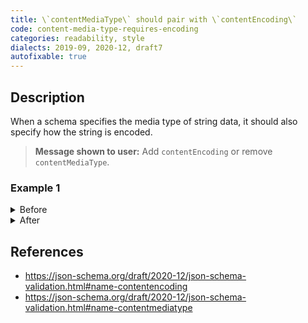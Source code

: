 ```yaml
---
title: \`contentMediaType\` should pair with \`contentEncoding\`
code: content-media-type-requires-encoding
categories: readability, style
dialects: 2019-09, 2020-12, draft7
autofixable: true
---
```


## Description
When a schema specifies the media type of string data, it should also specify how the string is encoded.

> **Message shown to user:**
> Add `contentEncoding` or remove `contentMediaType`.

### Example 1
<details><summary>Before</summary>
```json
{
  "$schema": "https://json-schema.org/draft/2020-12/schema",
  "type": "string",
  "contentMediaType": "image/png"
}
```
</details>

<details><summary>After</summary>
```json
{
  "$schema": "https://json-schema.org/draft/2020-12/schema",
  "type": "string",
  "contentEncoding": "base64",
  "contentMediaType": "image/png"
}
```
</details>

## References
* <https://json-schema.org/draft/2020-12/json-schema-validation.html#name-contentencoding>
* <https://json-schema.org/draft/2020-12/json-schema-validation.html#name-contentmediatype>

